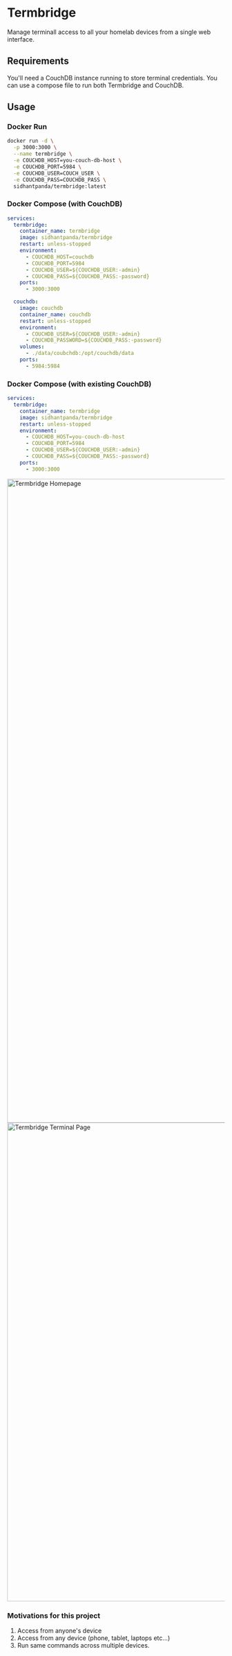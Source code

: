 # Termbridge

Manage terminall access to all your homelab devices from a single web interface.

## Requirements

You'll need a CouchDB instance running to store terminal credentials. You can use a compose file to run both Termbridge and CouchDB.


## Usage

### Docker Run

```bash
docker run -d \
  -p 3000:3000 \
  --name termbridge \
  -e COUCHDB_HOST=you-couch-db-host \
  -e COUCHDB_PORT=5984 \
  -e COUCHDB_USER=COUCH_USER \
  -e COUCHDB_PASS=COUCHDB_PASS \
  sidhantpanda/termbridge:latest
```

### Docker Compose (with CouchDB)

```yaml
services:
  termbridge:
    container_name: termbridge
    image: sidhantpanda/termbridge
    restart: unless-stopped
    environment:
      - COUCHDB_HOST=couchdb
      - COUCHDB_PORT=5984
      - COUCHDB_USER=${COUCHDB_USER:-admin}
      - COUCHDB_PASS=${COUCHDB_PASS:-password}
    ports:
      - 3000:3000

  couchdb:
    image: couchdb
    container_name: couchdb
    restart: unless-stopped
    environment:
      - COUCHDB_USER=${COUCHDB_USER:-admin}
      - COUCHDB_PASSWORD=${COUCHDB_PASS:-password}
    volumes:
      - ./data/coubchdb:/opt/couchdb/data
    ports:
      - 5984:5984
```

### Docker Compose (with existing CouchDB)

```yaml
services:
  termbridge:
    container_name: termbridge
    image: sidhantpanda/termbridge
    restart: unless-stopped
    environment:
      - COUCHDB_HOST=you-couch-db-host
      - COUCHDB_PORT=5984
      - COUCHDB_USER=${COUCHDB_USER:-admin}
      - COUCHDB_PASS=${COUCHDB_PASS:-password}
    ports:
      - 3000:3000
```

<img width="1486" alt="Termbridge Homepage" src="https://github.com/user-attachments/assets/3a8eb44e-9079-4a91-be3e-5b7591d808de">
<img width="1105" alt="Termbridge Terminal Page" src="https://github.com/user-attachments/assets/ba73419a-32cc-48c3-b4ee-92b56a7bc961">

### Motivations for this project

1. Access from anyone's device
2. Access from any device (phone, tablet, laptops etc...)
3. Run same commands across multiple devices.
